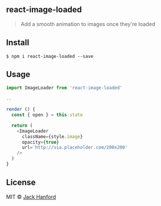 ## react-image-loaded

> Add a smooth animation to images once they're loaded

<!-- <br /> -->

<!-- [Live demo!](https://build-sjqytwwjxj.now.sh) -->

## Install

```
$ npm i react-image-loaded --save
```


## Usage

```js
import ImageLoader from 'react-image-loaded'

..

render () {
  const { open } = this.state

  return (
    <ImageLoader
      className={style.image}
      opacity={true}
      url='http://via.placeholder.com/200x200'
    />
  )
}
```

## License

MIT © [Jack Hanford](http://jackhanford.com)
